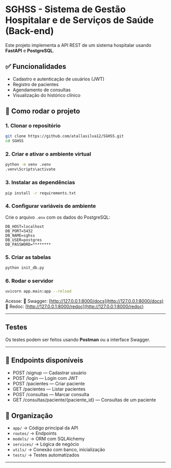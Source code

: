 # SGHSS - Sistema de Gestão Hospitalar e de Serviços de Saúde (Back-end)

Este projeto implementa a API REST de um sistema hospitalar usando **FastAPI** e **PostgreSQL**.

## ✅ Funcionalidades

- Cadastro e autenticação de usuários (JWT)
- Registro de pacientes
- Agendamento de consultas
- Visualização do histórico clínico

## 🚀 Como rodar o projeto

### 1. Clonar o repositório

```bash
git clone https://github.com/atallasilva12/SGHSS.git
cd SGHSS
````

### 2. Criar e ativar o ambiente virtual

```bash
python -m venv .venv
.venv\Scripts\activate
```

### 3. Instalar as dependências

```bash
pip install -r requirements.txt
```

### 4. Configurar variáveis de ambiente

Crie o arquivo `.env` com os dados do PostgreSQL:

```
DB_HOST=localhost
DB_PORT=5432
DB_NAME=sghss
DB_USER=postgres
DB_PASSWORD=********
```

### 5. Criar as tabelas

```bash
python init_db.py
```

### 6. Rodar o servidor

```bash
uvicorn app.main:app --reload
```

Acesse:
📘 Swagger: [http://127.0.0.1:8000/docs](http://127.0.0.1:8000/docs)
📕 Redoc: [http://127.0.0.1:8000/redoc](http://127.0.0.1:8000/redoc)

---

## Testes

Os testes podem ser feitos usando **Postman** ou a interface Swagger.

---

## 📎 Endpoints disponíveis

- POST /signup — Cadastrar usuário
- POST /login — Login com JWT
- POST /pacientes — Criar paciente
- GET /pacientes — Listar pacientes
- POST /consultas — Marcar consulta
- GET /consultas/paciente/{paciente_id} — Consultas de um paciente

## 📂 Organização

* `app/` → Código principal da API
* `routes/` → Endpoints
* `models/` → ORM com SQLAlchemy
* `services/` → Lógica de negócio
* `utils/` → Conexão com banco, inicialização
* `tests/` → Testes automatizados

---
